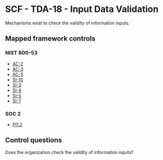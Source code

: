 # SCF - TDA-18 - Input Data Validation
Mechanisms exist to check the validity of information inputs. 
## Mapped framework controls
### NIST 800-53
- [AC-2](../nist80053/ac-2.md)
- [AC-3](../nist80053/ac-3.md)
- [AC-5](../nist80053/ac-5.md)
- [SI-10](../nist80053/si-10.md)
- [SI-3](../nist80053/si-3.md)
- [SI-4](../nist80053/si-4.md)
- [SI-5](../nist80053/si-5.md)
- [SI-7](../nist80053/si-7.md)
  
### SOC 2
- [PI1.2](../soc2/pi12.md)
  
## Control questions
Does the organization check the validity of information inputs? 
  